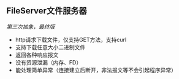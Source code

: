 ## FileServer文件服务器
*第三次抽象，最终版*

* http请求下载文件，仅支持GET方法，支持curl  
* 支持下载任意大小二进制文件  
* 返回各种响应报文  
* 没有资源泄漏（内存、FD）  
* 能处理简单异常（连接建立后断开，非法报文等不会引起程序异常）  
